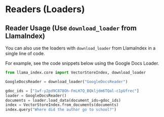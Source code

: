 # Readers (Loaders)

## Reader Usage (Use `download_loader` from LlamaIndex)

You can also use the loaders with `download_loader` from LlamaIndex in a single line of code.

For example, see the code snippets below using the Google Docs Loader.

```python
from llama_index.core import VectorStoreIndex, download_loader

GoogleDocsReader = download_loader("GoogleDocsReader")

gdoc_ids = ["1wf-y2pd9C878Oh-FmLH7Q_BQkljdm6TQal-c1pUfrec"]
loader = GoogleDocsReader()
documents = loader.load_data(document_ids=gdoc_ids)
index = VectorStoreIndex.from_documents(documents)
index.query("Where did the author go to school?")
```
